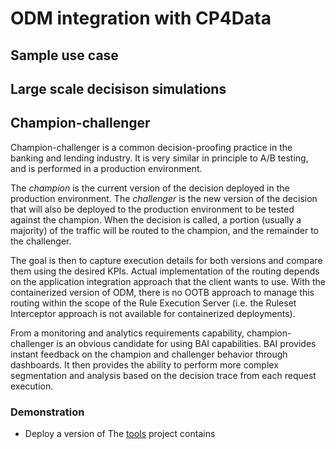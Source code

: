 
# ODM integration with CP4Data

## Sample use case

## Large scale decisison simulations

## Champion-challenger

Champion-challenger is a common decision-proofing practice in the banking and lending industry. It is very similar in principle to A/B testing, and is performed in a production environment.

The *champion* is the current version of the decision deployed in the production environment. The *challenger* is the new version of the decision that will also be deployed to the production environment to be tested against the champion. When the decision is called, a portion (usually a majority) of the traffic will be routed to the champion, and the remainder to the challenger.

The goal is then to capture execution details for both versions and compare them using the desired KPIs. Actual implementation of the routing depends on the application integration approach that the client wants to use. With the containerized version of ODM, there is no OOTB approach to manage this routing within the scope of the Rule Execution Server (i.e. the Ruleset Interceptor approach is not available for containerized deployments).

From a monitoring and analytics requirements capability, champion-challenger is an obvious candidate for using BAI capabilities. BAI provides instant feedback on the champion and challenger behavior through dashboards. It then provides the ability to perform more complex segmentation and analysis based on the decision trace from each request execution.

### Demonstration

- Deploy a version of 
The [tools](./tools) project contains 
